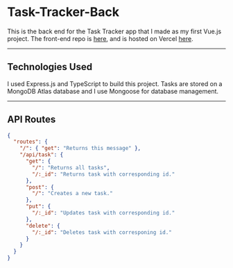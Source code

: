 # Task-Tracker-Back

This is the back end for the Task Tracker app that I made as my first Vue.js project. The front-end repo is [here](https://github.com/JonathanDPotter/task-tracker/blob/master/README.md), and is hosted on Vercel [here](https://task-tracker-weld.vercel.app/).

---

## Technologies Used

I used Express.js and TypeScript to build this project. Tasks are stored on a MongoDB Atlas database and I use Mongoose for database management.

---

## API Routes

```json
{
  "routes": {
    "/": { "get": "Returns this message" },
    "/api/task": {
      "get": {
        "/": "Returns all tasks",
        "/:_id": "Returns task with corresponding id."
      },
      "post": {
        "/": "Creates a new task."
      },
      "put": {
        "/:_id": "Updates task with corresponding id."
      },
      "delete": {
        "/:_id": "Deletes task with corresponing id."
      }
    }
  }
}
```
